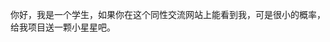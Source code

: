 你好，我是一个学生，如果你在这个同性交流网站上能看到我，可是很小的概率，给我项目送一颗小星星吧。
<!---
tzt2020/tzt2020 is a ✨ special ✨ repository because its `README.md` (this file) appears on your GitHub profile.
You can click the Preview link to take a look at your changes.
--->
